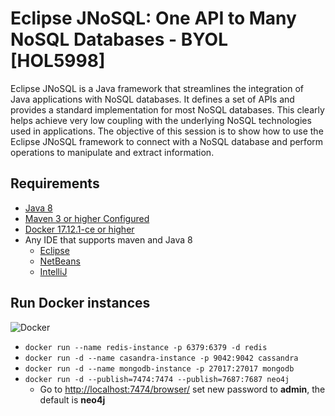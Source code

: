 # Eclipse JNoSQL: One API to Many NoSQL Databases - BYOL [HOL5998]

Eclipse JNoSQL is a Java framework that streamlines the integration of Java applications with NoSQL databases. It defines a set of APIs and provides a standard implementation for most NoSQL databases. This clearly helps achieve very low coupling with the underlying NoSQL technologies used in applications. The objective of this session is to show how to use the Eclipse JNoSQL framework to connect with a NoSQL database and perform operations to manipulate and extract information.

## Requirements


* [Java 8](http://www.oracle.com/technetwork/java/javase/downloads/jdk8-downloads-2133151.html)
* [Maven 3 or higher Configured](https://maven.apache.org/download.cgi)
* [Docker 17.12.1-ce or higher](https://docs.docker.com/install/#next-release)
* Any IDE that supports maven and Java 8
  * [Eclipse](https://www.eclipse.org/downloads/)
  * [NetBeans](https://netbeans.org/)
  * [IntelliJ](https://www.jetbrains.com/idea/download/)



## Run Docker instances

![Docker](https://www.docker.com/sites/default/files/horizontal_large.png)


* `docker run --name redis-instance -p 6379:6379 -d redis`
* `docker run -d --name casandra-instance -p 9042:9042 cassandra`
* `docker run -d --name mongodb-instance -p 27017:27017 mongodb`
* `docker run -d --publish=7474:7474 --publish=7687:7687 neo4j`
  * Go to [http://localhost:7474/browser/](http://localhost:7474/browser/) set new password to **admin**, the default is **neo4j**
